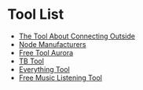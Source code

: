 # Tool List
+ [The Tool About Connecting Outside][1] 
+ [Node Manufacturers][2]
+ [Free Tool Aurora][3]
+ [TB Tool][4]
+ [Everything Tool][5]
+ [Free Music Listening Tool][6]

[1]:https://www.evernote.com/shard/s417/client/snv?isnewsnv=true&noteGuid=2320d3ef-932b-45eb-8718-630c0b4b0882&noteKey=0291309499816ca4&sn=https%3A%2F%2Fwww.evernote.com%2Fshard%2Fs417%2Fsh%2F2320d3ef-932b-45eb-8718-630c0b4b0882%2F0291309499816ca4&title=SS%252FSSR%2B%25E7%25AE%2580%25E4%25BB%258B
[2]:https://paofu.cloud/
[3]:https://github.com/getaurora/download
[4]:http://www.tbtool.cn/
[5]:https://everythingvpnwebsite.584213.xyz/#
[6]:https://listen1.github.io/listen1/
